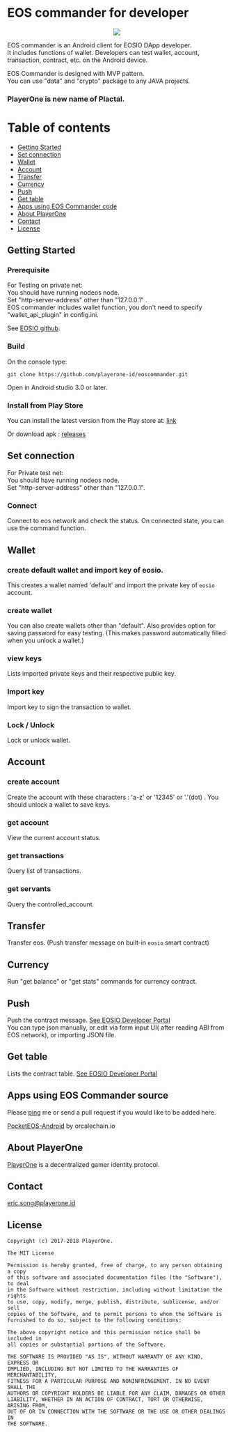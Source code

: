 # EOS commander for developer 

<p align="center">
  <img src="https://github.com/playerone-id/files/blob/master/eos_commander/eosc_icon.png?raw=true">
</p>

EOS commander is an Android client for EOSIO DApp developer.  
It includes functions of wallet. Developers can test wallet, account, transaction, contract, etc. on the Android device.
  
EOS Commander is designed with MVP pattern.  
You can use "data" and "crypto" package to any JAVA projects.    
 
### PlayerOne is new name of Plactal.

# Table of contents
- [Getting Started](#getting_started)
- [Set connection](#set_connection)
- [Wallet](#wallet)
- [Account](#account)
- [Transfer](#transfer)
- [Currency](#currency)
- [Push](#push)
- [Get table](#get_table)
- [Apps using EOS Commander code](#using_code)
- [About PlayerOne](#about_playerone)
- [Contact](#contact) 
- [License](#license)

<a name="getting_started"></a>
## Getting Started
### Prerequisite


For Testing on private net:  
You should have running nodeos node.  
Set "http-server-address" other than "127.0.0.1" .  
EOS commander includes wallet function, you don't need to specify "wallet_api_plugin" in config.ini.

See [EOSIO github](https://github.com/EOSIO/eos).

### Build
On the console type:

	git clone https://github.com/playerone-id/eoscommander.git

Open in Android studio 3.0 or later.

### Install from Play Store
  
You can install the latest version from the Play store at: [link](https://play.google.com/store/apps/details?id=io.plactal.eoscommander)

Or download apk : [releases](https://github.com/playerone-id/EosCommander/releases)  



<a name="set_connection"></a>
## Set connection  

For Private test net:  
You should have running nodeos node.  
Set "http-server-address" other than "127.0.0.1".  

### Connect
Connect to eos network and check the status.
On connected state, you can use the command function.

<a name="getting_started"></a>
## Wallet
### create default wallet and import key of eosio.
This creates a wallet named 'default' and import the private key of `eosio` account.

### create wallet
You can also create wallets other than "default".
Also provides option for saving password for easy testing.
(This makes password automatically filled when you unlock a wallet.)

### view keys
Lists imported private keys and their respective public key.
### Import key
Import key to sign the transaction to wallet.
### Lock / Unlock
Lock or unlock wallet.

<a name="account"></a>
## Account
### create account
Create the account with these characters : 'a-z' or '12345' or '.'(dot) .
You should unlock a wallet to save keys.
### get account
View the current account status.
### get transactions
Query list of transactions.
### get servants
Query the controlled_account.
<a name="set_connection"></a>
## Transfer
Transfer eos. (Push transfer message on built-in `eosio` smart contract)

## Currency
Run "get balance" or "get stats" commands for currency contract.

<a name="push"></a>
## Push
Push the contract message.
[See EOSIO Developer Portal](https://developers.eos.io/eosio-cleos/reference#cleos-push-action)  
You can type json manually, or edit via form input UI( after reading ABI from EOS network), or importing JSON file.  

<a name="get_table"></a>
## Get table
Lists the contract table.
[See EOSIO Developer Portal](https://developers.eos.io/eosio-cleos/reference#cleos-get-table)

<a name="using_code"></a>
## Apps using EOS Commander source
Please [ping](mailto:eric.song@playerone.id) me or send a pull request if you would like to be added here.  

[PocketEOS-Android]( https://github.com/OracleChain/PocketEOS-Android ) by orcalechain.io


<a name="about_playerone"></a>
## About PlayerOne

[PlayerOne](https://playerone.id) is a decentralized gamer identity protocol. 

<a name="contact"></a>
## Contact
eric.song@playerone.id
  
<a name="lincense"></a>
## License

    Copyright (c) 2017-2018 PlayerOne.

    The MIT License

    Permission is hereby granted, free of charge, to any person obtaining a copy
    of this software and associated documentation files (the "Software"), to deal
    in the Software without restriction, including without limitation the rights
    to use, copy, modify, merge, publish, distribute, sublicense, and/or sell
    copies of the Software, and to permit persons to whom the Software is
    furnished to do so, subject to the following conditions:

    The above copyright notice and this permission notice shall be included in
    all copies or substantial portions of the Software.

    THE SOFTWARE IS PROVIDED "AS IS", WITHOUT WARRANTY OF ANY KIND, EXPRESS OR
    IMPLIED, INCLUDING BUT NOT LIMITED TO THE WARRANTIES OF MERCHANTABILITY,
    FITNESS FOR A PARTICULAR PURPOSE AND NONINFRINGEMENT. IN NO EVENT SHALL THE
    AUTHORS OR COPYRIGHT HOLDERS BE LIABLE FOR ANY CLAIM, DAMAGES OR OTHER
    LIABILITY, WHETHER IN AN ACTION OF CONTRACT, TORT OR OTHERWISE, ARISING FROM,
    OUT OF OR IN CONNECTION WITH THE SOFTWARE OR THE USE OR OTHER DEALINGS IN
    THE SOFTWARE.

